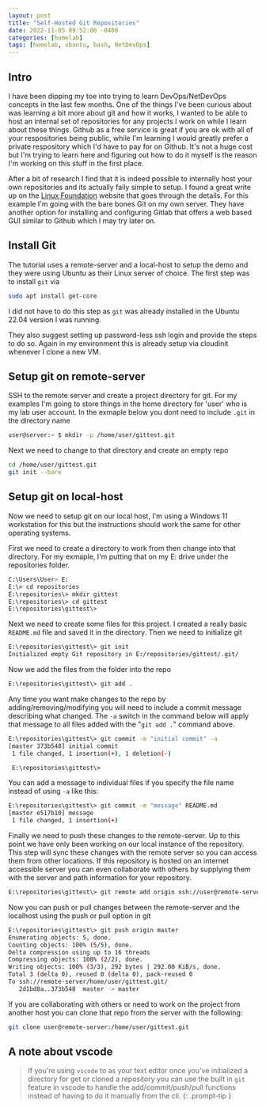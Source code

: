 ```yaml
---
layout: post
title: "Self-Hosted Git Repositories"
date: 2022-11-05 09:52:00 -0400
categories: [homelab]
tags: [homelab, ubuntu, bash, NetDevOps]
---
```


## Intro
I have been dipping my toe into trying to learn DevOps/NetDevOps concepts in the last few months. One of the things I've been curious about was learning a bit more about git and how it works, I wanted to be able to host an internal set of repositories for any projects I work on while I learn about these things. Github as a free service is great if you are ok with all of your respositories being public, while I'm learning I would greatly prefer a private respository which I'd have to pay for on Github. It's not a huge cost but I'm trying to learn here and figuring out how to do it myself is the reason I'm working on this stuff in the first place. 

After a bit of research I find that it is indeed possible to internally host your own repositories and its actually faily simple to setup. I found a great write up on the [Linux Foundation](https://www.linuxfoundation.org/blog/blog/classic-sysadmin-how-to-run-your-own-git-server) website that goes through the details. For this example I'm going with the bare bones Git on my own server. They have another option for installing and configuring Gitlab that offers a web based GUI similar to Github which I may try later on.

## Install Git 
The tutorial uses a remote-server and a local-host to setup the demo and they were using Ubuntu as their Linux server of choice. The first step was to install `git` via 
``` bash
sudo apt install get-core
```
I did not have to do this step as `git` was already installed in the Ubuntu 22.04 version I was running. 

They also suggest setting up password-less ssh login and provide the steps to do so. Again in my environment this is already setup via cloudinit whenever I clone a new VM. 

## Setup git on remote-server
SSH to the remote server and create a project directory for git. For my examples I'm going to store things in the home directory for 'user' who is my lab user account. In the exmaple below you dont need to include `.git` in the directory name 
``` bash
user@server:~ $ mkdir -p /home/user/gittest.git
```
Next we need to change to that directory and create an empty repo
``` bash
cd /home/user/gittest.git
git init --bare
```

## Setup git on local-host
Now we need to setup git on our local host, I'm using a Windows 11 workstation for this but the instructions should work the same for other operating systems. 

First we need to create a directory to work from then change into that directory. For my exmaple, I'm putting that on my E: drive under the repositories folder. 
``` bash
C:\Users\User> E:
E:\> cd repositories
E:\repositories\> mkdir gittest
E:\repositories\> cd gittest 
E:\repositories\gittest\> 
```
Next we need to create some files for this project. I created a really basic `README.md` file and saved it in the directory. Then we need to initialize git
``` bash
E:\repositories\gittest\> git init 
Initialized empty Git repository in E:/repositories/gittest/.git/
```
Now we add the files from the folder into the repo
``` bash
E:\repositories\gittest\> git add .
```
Any time you want make changes to the repo by adding/removing/modifying you will need to include a commit message describing what changed. The  `-a` switch in the command below will apply that message to all files added with the "`git add .`" command above.
``` bash
E:\repositories\gittest\> git commit -m "initial commit" -a
[master 373b548] initial commit
 1 file changed, 1 insertion(+), 1 deletion(-)

 E:\repositories\gittest\> 
```
You can add a message to individual files if you specify the file name instead of using `-a` like this: 
``` bash
E:\repositories\gittest\> git commit -m "message" README.md
[master e517b10] message
 1 file changed, 1 insertion(+)
```
Finally we need to push these changes to the remote-server. Up to this point we have only been working on our local instance of the repository. This step will sync these changes with the remote server so you can access them from other locations. If this repository is hosted on an internet accessible server you can even collaborate with others by supplying them with the server and path information for your repository. 
``` bash
E:\repositories\gittest\> git remote add origin ssh://user@remote-server/home/user/gittest.git/
```
Now you can push or pull changes between the remote-server and the localhost using the push or pull option in git
``` bash
E:\repositories\gittest\> git push origin master
Enumerating objects: 5, done.
Counting objects: 100% (5/5), done.
Delta compression using up to 16 threads
Compressing objects: 100% (2/2), done.
Writing objects: 100% (3/3), 292 bytes | 292.00 KiB/s, done.
Total 3 (delta 0), reused 0 (delta 0), pack-reused 0
To ssh://remote-server/home/user/gittest.git/
   2d1bd8a..373b548  master -> master
```
If you are collaborating with others or need to work on the project from another host you can clone that repo from the server with the following: 
``` bash
git clone user@remote-server:/home/user/gittest.git
```

## A note about vscode
> If you're using `vscode` to as your text editor once you've initialized a directory for get or cloned a repository you can use the built in `git` feature in vscode to handle the add/commit/push/pull functions instead of having to do it manually from the cli.
{: .prompt-tip }